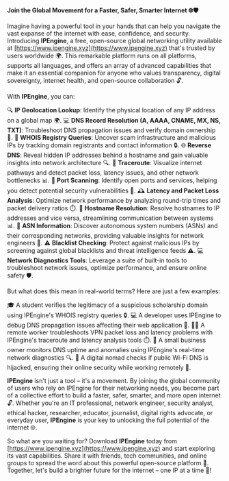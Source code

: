 **Join the Global Movement for a Faster, Safer, Smarter Internet 🌐🛡️**

Imagine having a powerful tool in your hands that can help you navigate the vast expanse of the internet with ease, confidence, and security. Introducing **IPEngine**, a free, open-source global networking utility available at [https://www.ipengine.xyz](https://www.ipengine.xyz) that's trusted by users worldwide 🌍. This remarkable platform runs on all platforms, supports all languages, and offers an array of advanced capabilities that make it an essential companion for anyone who values transparency, digital sovereignty, internet health, and open-source collaboration 🔓.

With **IPEngine**, you can:

🔍 **IP Geolocation Lookup**: Identify the physical location of any IP address on a global map 🌍.
💻 **DNS Record Resolution (A, AAAA, CNAME, MX, NS, TXT)**: Troubleshoot DNS propagation issues and verify domain ownership 📡.
💸 **WHOIS Registry Queries**: Uncover scam infrastructure and malicious IPs by tracking domain registrants and contact information 🔒.
🌐 **Reverse DNS**: Reveal hidden IP addresses behind a hostname and gain valuable insights into network architecture 🔍.
🚀 **Traceroute**: Visualize internet pathways and detect packet loss, latency issues, and other network bottlenecks 📊.
🔎 **Port Scanning**: Identify open ports and services, helping you detect potential security vulnerabilities 🔑.
🕰️ **Latency and Packet Loss Analysis**: Optimize network performance by analyzing round-trip times and packet delivery ratios ⏱️.
📢 **Hostname Resolution**: Resolve hostnames to IP addresses and vice versa, streamlining communication between systems 📊.
🔑 **ASN Information**: Discover autonomous system numbers (ASNs) and their corresponding networks, providing valuable insights for network engineers 🔑.
⚠️ **Blacklist Checking**: Protect against malicious IPs by screening against global blacklists and threat intelligence feeds ⚠️.
💻 **Network Diagnostics Tools**: Leverage a suite of built-in tools to troubleshoot network issues, optimize performance, and ensure online safety 🛡️.

But what does this mean in real-world terms? Here are just a few examples:

🎓 A student verifies the legitimacy of a suspicious scholarship domain using IPEngine's WHOIS registry queries 🔒.
💻 A developer uses IPEngine to debug DNS propagation issues affecting their web application 📡.
🏃‍♂️ A remote worker troubleshoots VPN packet loss and latency problems with IPEngine's traceroute and latency analysis tools ⏱️.
👥 A small business owner monitors DNS uptime and anomalies using IPEngine's real-time network diagnostics 🔍.
🛫️ A digital nomad checks if public Wi-Fi DNS is hijacked, ensuring their online security while working remotely 🚀.

**IPEngine** isn't just a tool – it's a movement. By joining the global community of users who rely on IPEngine for their networking needs, you become part of a collective effort to build a faster, safer, smarter, and more open internet 🔓. Whether you're an IT professional, network engineer, security analyst, ethical hacker, researcher, educator, journalist, digital rights advocate, or everyday user, **IPEngine** is your key to unlocking the full potential of the internet 🌐.

So what are you waiting for? Download **IPEngine** today from [https://www.ipengine.xyz](https://www.ipengine.xyz) and start exploring its vast capabilities. Share it with friends, tech communities, and online groups to spread the word about this powerful open-source platform 🔑. Together, let's build a brighter future for the internet – one IP at a time 🚀!
